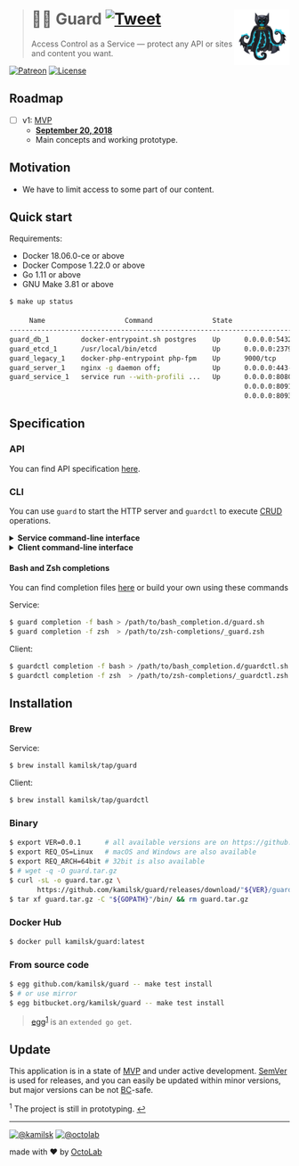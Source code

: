 > # 💂‍♂️ Guard [![Tweet][icon_twitter]][twitter_publish] <img align="right" width="100" src=".github/character.png">
>
> Access Control as a Service &mdash; protect any API or sites and content you want.

[![Patreon][icon_patreon]](https://www.patreon.com/octolab)
[![License][icon_license]](LICENSE)

## Roadmap

- [ ] v1: [MVP][project_v1]
  - [**September 20, 2018**][project_v1_dl]
  - Main concepts and working prototype.

## Motivation

- We have to limit access to some part of our content.

## Quick start

Requirements:

- Docker 18.06.0-ce or above
- Docker Compose 1.22.0 or above
- Go 1.11 or above
- GNU Make 3.81 or above

```bash
$ make up status

     Name                    Command               State                              Ports
------------------------------------------------------------------------------------------------------------------------
guard_db_1        docker-entrypoint.sh postgres    Up      0.0.0.0:5432->5432/tcp
guard_etcd_1      /usr/local/bin/etcd              Up      0.0.0.0:2379->2379/tcp, 2380/tcp
guard_legacy_1    docker-php-entrypoint php-fpm    Up      9000/tcp
guard_server_1    nginx -g daemon off;             Up      0.0.0.0:443->443/tcp, 0.0.0.0:80->80/tcp
guard_service_1   service run --with-profili ...   Up      0.0.0.0:8080->80/tcp, 0.0.0.0:8090->8090/tcp,
                                                           0.0.0.0:8091->8091/tcp, 0.0.0.0:8092->8092/tcp,
                                                           0.0.0.0:8093->8093/tcp
```

## Specification

### API

You can find API specification [here](env/client/rest.http).

### CLI

You can use `guard` to start the HTTP server and `guardctl` to execute
[CRUD](https://en.wikipedia.org/wiki/Create,_read,_update_and_delete) operations.

<details>
<summary><strong>Service command-line interface</strong></summary>

```bash
$ make service-install
$ guard --help
  Guard Service
  
  Usage:
    guard [command]
  
  Available Commands:
    completion  Print Bash or Zsh completion
    help        Help about any command
    run         Start HTTP server
    version     Show application version
  
  Flags:
    -h, --help   help for guard
  
  Use "guard [command] --help" for more information about a command.
```
</details>

<details>
<summary><strong>Client command-line interface</strong></summary>

```bash
$ make control-install
$ guardctl --help
  Guard Control
  
  Usage:
    guardctl [command]
  
  Available Commands:
    completion  Print Bash or Zsh completion
    help        Help about any command
    license     Guard License
    version     Show application version
  
  Flags:
    -h, --help   help for guardctl
  
  Use "guardctl [command] --help" for more information about a command.
```
</details>

#### Bash and Zsh completions

You can find completion files [here](https://github.com/kamilsk/shared/tree/dotfiles/bash_completion.d) or
build your own using these commands

Service:

```bash
$ guard completion -f bash > /path/to/bash_completion.d/guard.sh
$ guard completion -f zsh  > /path/to/zsh-completions/_guard.zsh
```

Client:

```bash
$ guardctl completion -f bash > /path/to/bash_completion.d/guardctl.sh
$ guardctl completion -f zsh  > /path/to/zsh-completions/_guardctl.zsh
```

## Installation

### Brew

Service:

```bash
$ brew install kamilsk/tap/guard
```

Client:

```bash
$ brew install kamilsk/tap/guardctl
```

### Binary

```bash
$ export VER=0.0.1      # all available versions are on https://github.com/kamilsk/guard/releases/
$ export REQ_OS=Linux   # macOS and Windows are also available
$ export REQ_ARCH=64bit # 32bit is also available
$ # wget -q -O guard.tar.gz
$ curl -sL -o guard.tar.gz \
       https://github.com/kamilsk/guard/releases/download/"${VER}/guard_${VER}_${REQ_OS}-${REQ_ARCH}".tar.gz
$ tar xf guard.tar.gz -C "${GOPATH}"/bin/ && rm guard.tar.gz
```

### Docker Hub

```bash
$ docker pull kamilsk/guard:latest
```

### From source code

```bash
$ egg github.com/kamilsk/guard -- make test install
$ # or use mirror
$ egg bitbucket.org/kamilsk/guard -- make test install
```

> [egg](https://github.com/kamilsk/egg)<sup id="anchor-egg">[1](#egg)</sup> is an `extended go get`.

## Update

This application is in a state of [MVP](https://en.wikipedia.org/wiki/Minimum_viable_product) and under active
development. [SemVer](https://semver.org/) is used for releases, and you can easily be updated within minor versions,
but major versions can be not [BC](https://en.wikipedia.org/wiki/Backward_compatibility)-safe.

<sup id="egg">1</sup> The project is still in prototyping. [↩](#anchor-egg)

---

[![@kamilsk][icon_tw_author]](https://twitter.com/ikamilsk)
[![@octolab][icon_tw_sponsor]](https://twitter.com/octolab_inc)

made with ❤️ by [OctoLab](https://www.octolab.org/)

[icon_gitter]:     https://badges.gitter.im/Join%20Chat.svg
[icon_license]:    https://img.shields.io/badge/license-MIT-blue.svg
[icon_patreon]:    https://img.shields.io/badge/patreon-donate-orange.svg
[icon_tw_author]:  https://img.shields.io/badge/author-%40kamilsk-blue.svg
[icon_tw_sponsor]: https://img.shields.io/badge/sponsor-%40octolab-blue.svg
[icon_twitter]:    https://img.shields.io/twitter/url/http/shields.io.svg?style=social

[project_v1]:      https://github.com/kamilsk/guard/projects/1
[project_v1_dl]:   https://github.com/kamilsk/guard/milestone/1

[twitter_publish]: https://twitter.com/intent/tweet?text=Access%20Control%20as%20a%20Service&url=https://kamilsk.github.io/guard/&via=ikamilsk&hashtags=go,service
